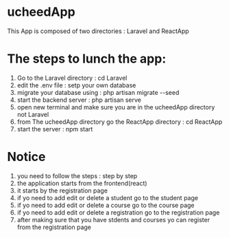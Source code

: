 # ucheedApp

This App is composed of two directories : Laravel and ReactApp

# The steps to lunch the app:

1. Go to the Laravel directory : cd Laravel
2. edit the .env file : setp your own database
3. migrate your database using : php artisan migrate --seed
4. start the backend server : php artisan serve
5. open new terminal and make sure you are in the ucheedApp directory not Laravel
6. from The ucheedApp directory go the ReactApp directory : cd ReactApp
7. start the server : npm start

# Notice

1. you need to follow the steps : step by step
2. the application starts from the frontend(react)
3. it starts by the registration page
4. if yo need to add edit or delete a student go to the student page
5. if yo need to add edit or delete a course go to the course page
6. if yo need to add edit or delete a registration go to the registration page
7. after making sure that you have stdents and courses yo can register from the registration page
